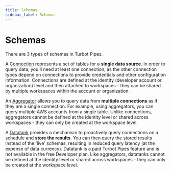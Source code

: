 ```yaml
---
title: Schemas
sidebar_label: Schemas
---
```


# Schemas

There are 3 types of schemas in Turbot Pipes.

A [Connection](https://steampipe.io/docs/managing/connections) represents a set of tables for a **single data source**.  In order to query data, you'll need at least one connection, as the other connection types depend on connections to provide credentials and other configuration information. Connections are defined at the identity (developer account or organization) level and then attached to workspaces - they can be shared by multiple workspaces within the account or organization. 

An [Aggregator](https://steampipe.io/docs/managing/connections#using-aggregators) allows you to query data from **multiple connections** as if they are a single connection. For example, using aggregators, you can query multiple AWS accounts from a single table.  Unlike connections, aggregators cannot be defined at the identity level or shared across workspaces - they can only be created at the workspace level.

A [Datatank](datatank) provides a mechanism to proactively query connections on a schedule and **store the results**. You can then query the stored results instead of the 'live' schemas, resulting in reduced query latency (at the expense of data currency). Datatank is a paid Turbot Pipes feature and is not available in the free Developer plan.  Like aggregators, datatanks cannot be defined at the identity level or shared across workspaces - they can only be created at the workspace level.
